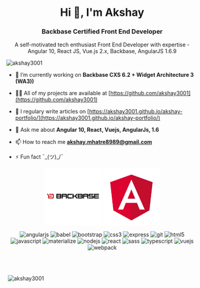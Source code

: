 <!-- <header>
  <h2 align="center"> Hi there 👋</h2>
</header>
-->

<!--
<section>
 <p align="center">I'm Akshay, a self-motivated tech enthusiast Front End Developer - Angularjs 1.x, Angular 10, React JS, Vue.js, Backbase</p>
</section>
-->

<!--
<div align="center">
 <span>
  <img height="150" width="150" src="https://github.com/akshay3001/akshay3001/blob/master/logo/Backbase%20logo.png" alt="Backbase CXP CXS Logo" />
 </span>
<span>
  <img height="150" width="150" src="https://github.com/akshay3001/akshay3001/blob/master/logo/angular.png" alt="Angular Logo" />
</span>
</div> 
-->

<!-- <img width="" src="http://naseba.com/wp-content/uploads/2019/05/backbase-logo.png" alt="Backbase" />
https://akshay3001.github.io/akshay-portfolio/
-->

<h1 align="center">Hi 👋, I'm Akshay</h1>
<h3 align="center">Backbase Certified Front End Developer</h3>
<p align="center">A self-motivated tech enthusiast Front End Developer with expertise - Angular 10, React JS, Vue.js 2.x, Backbase, AngularJS 1.6.9</p>

<p align="left"> <img src="https://komarev.com/ghpvc/?username=akshay3001" alt="akshay3001" /> </p>

- 🔭 I’m currently working on **Backbase CXS 6.2 + Widget Architecture 3 (WA3))**

- 👨‍💻 All of my projects are available at [https://github.com/akshay3001](https://github.com/akshay3001)

- 📝 I regulary write articles on [https://akshay3001.github.io/akshay-portfolio/](https://akshay3001.github.io/akshay-portfolio/)

- 💬 Ask me about **Angular 10, React, Vuejs, AngularJs, 1.6**

- 📫 How to reach me **akshay.mhatre8989@gmail.com**

- ⚡ Fun fact ¯\_(ツ)_/¯

<div align="center">
 <span>
  <img height="150" width="150" src="https://github.com/akshay3001/akshay3001/blob/master/logo/Backbase%20logo.png" alt="Backbase CXP CXS Logo" />
 </span>
<span>
  <img height="150" width="150" src="https://github.com/akshay3001/akshay3001/blob/master/logo/angular.png" alt="Angular Logo" />
</span>
</div> 

<p align="center"><img src="https://devicons.github.io/devicon/devicon.git/icons/angularjs/angularjs-original.svg" alt="angularjs" width="40" height="40"/> <img src="https://www.vectorlogo.zone/logos/babeljs/babeljs-icon.svg" alt="babel" width="40" height="40"/> <img src="https://devicons.github.io/devicon/devicon.git/icons/bootstrap/bootstrap-plain.svg" alt="bootstrap" width="40" height="40"/> <img src="https://devicons.github.io/devicon/devicon.git/icons/css3/css3-original-wordmark.svg" alt="css3" width="40" height="40"/> <img src="https://devicons.github.io/devicon/devicon.git/icons/express/express-original-wordmark.svg" alt="express" width="40" height="40"/> <img src="https://www.vectorlogo.zone/logos/git-scm/git-scm-icon.svg" alt="git" width="40" height="40"/> <img src="https://devicons.github.io/devicon/devicon.git/icons/html5/html5-original-wordmark.svg" alt="html5" width="40" height="40"/> <img src="https://devicons.github.io/devicon/devicon.git/icons/javascript/javascript-original.svg" alt="javascript" width="40" height="40"/> <img src="https://raw.githubusercontent.com/prplx/svg-logos/5585531d45d294869c4eaab4d7cf2e9c167710a9/svg/materialize.svg" alt="materialize" width="40" height="40"/> <img src="https://devicons.github.io/devicon/devicon.git/icons/nodejs/nodejs-original-wordmark.svg" alt="nodejs" width="40" height="40"/> <img src="https://devicons.github.io/devicon/devicon.git/icons/react/react-original-wordmark.svg" alt="react" width="40" height="40"/> <img src="https://devicons.github.io/devicon/devicon.git/icons/sass/sass-original.svg" alt="sass" width="40" height="40"/> <img src="https://devicons.github.io/devicon/devicon.git/icons/typescript/typescript-original.svg" alt="typescript" width="40" height="40"/> <img src="https://devicons.github.io/devicon/devicon.git/icons/vuejs/vuejs-original-wordmark.svg" alt="vuejs" width="40" height="40"/> <img src="https://devicons.github.io/devicon/devicon.git/icons/webpack/webpack-original.svg" alt="webpack" width="40" height="40"/></p>
<br><br>
<p>&nbsp;<img align="center" src="https://github-readme-stats.vercel.app/api?username=akshay3001&show_icons=true" alt="akshay3001" /></p>

